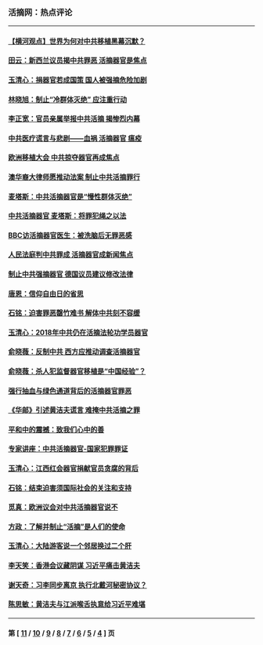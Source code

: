 ### 活摘网：热点评论
---
#### [【横河观点】世界为何对中共移植黑幕沉默？](../../pages/nf5879/n13244249.md?11280430) 
#### [田云：新西兰议员揭中共罪恶 活摘器官是焦点](../../pages/nf5879/n13070629.md?11280430) 
#### [玉清心：捐器官若成国策 国人被强摘危险加剧](../../pages/nf5879/n12802713.md?11280430) 
#### [林晓旭：制止“冷群体灭绝” 应注重行动](../../pages/nf5879/n12779736.md?11280430) 
#### [李正宽：官员亲属举报中共活摘 揭惨烈内幕](../../pages/nf5879/n12684490.md?11280430) 
#### [中共医疗谎言与悲剧——血祸 活摘器官 瘟疫](../../pages/nf5879/n12372103.md?11280430) 
#### [欧洲移植大会 中共掠夺器官再成焦点](../../pages/nf5879/n11538883.md?11280430) 
#### [澳华裔大律师愿推动法案 制止中共活摘罪行](../../pages/nf5879/n11377039.md?11280430) 
#### [麦塔斯：中共活摘器官是“慢性群体灭绝”](../../pages/nf5879/n11350529.md?11280430) 
#### [中共活摘器官 麦塔斯：将罪犯绳之以法](../../pages/nf5879/n11347973.md?11280430) 
#### [BBC访活摘器官医生：被洗脑后无罪恶感](../../pages/nf5879/n11335935.md?11280430) 
#### [人民法庭判中共罪成 活摘器官成新闻焦点](../../pages/nf5879/n11331578.md?11280430) 
#### [制止中共强摘器官 德国议员建议修改法律](../../pages/nf5879/n11249451.md?11280430) 
#### [唐恩：信仰自由日的省思](../../pages/nf5879/n11003525.md?11280430) 
#### [石铭：迫害罪恶罄竹难书  解体中共刻不容缓](../../pages/nf5879/n10942855.md?11280430) 
#### [玉清心：2018年中共仍在活摘法轮功学员器官](../../pages/nf5879/n10914646.md?11280430) 
#### [俞晓薇：反制中共 西方应推动调查活摘器官](../../pages/nf5879/n10794671.md?11280430) 
#### [俞晓薇：杀人犯监督器官移植是“中国经验”？](../../pages/nf5879/n10466427.md?11280430) 
#### [强行抽血与绿色通道背后的活摘器官罪恶](../../pages/nf5879/n10004708.md?11280430) 
#### [《华邮》引述黄洁夫谎言 难掩中共活摘之罪](../../pages/nf5879/n9642309.md?11280430) 
#### [平和中的震撼：致我们心中的善](../../pages/nf5879/n9021123.md?11280430) 
#### [专家讲座：中共活摘器官-国家犯罪罪证](../../pages/nf5879/n8828153.md?11280430) 
#### [玉清心：江西红会器官捐献官员贪腐的背后](../../pages/nf5879/n8522122.md?11280430) 
#### [石铭：结束迫害须国际社会的关注和支持](../../pages/nf5879/n8443497.md?11280430) 
#### [觅真：欧洲议会对中共活摘器官说不](../../pages/nf5879/n8337486.md?11280430) 
#### [方政：了解并制止“活摘”是人们的使命](../../pages/nf5879/n8329214.md?11280430) 
#### [玉清心：大陆游客说一个邻居换过二个肝](../../pages/nf5879/n8291404.md?11280430) 
#### [李天笑：香港会议藏阴谋 习近平痛击黄洁夫](../../pages/nf5879/n8241459.md?11280430) 
#### [谢天奇：习李同步离京 执行北戴河秘密协议？](../../pages/nf5879/n8230418.md?11280430) 
#### [陈思敏：黄洁夫与江派喉舌执意给习近平难堪](../../pages/nf5879/n8222166.md?11280430) 

---
#### 第 [ [11](./11.md?11280430) / [10](./10.md?11280430) / [9](./9.md?11280430) / [8](./8.md?11280430) / [7](./7.md?11280430) / [6](./6.md?11280430) / [5](./5.md?11280430) / [4](./4.md?11280430) ] 页
